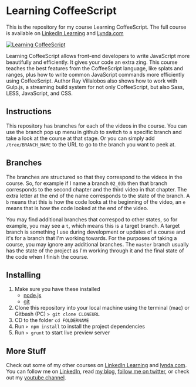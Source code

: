 # Learning CoffeeScript
This is the repository for my course Learning CoffeeScript. The full course is available on [LinkedIn Learning](https://www.linkedin.com/learning/learning-coffeescript?trk=insiders_6787408_learning) and [Lynda.com](https://www.lynda.com/Developer-Web-Design-tutorials/Up-Running-CoffeeScript/154415-2.html)

[![Learning CoffeeScript](https://media-exp2.licdn.com/media-proxy/ext?w=1200&h=675&f=n&hash=6HrddnpdvB34YxBri%2Bkvehljlpk%3D&ora=1%2CaFBCTXdkRmpGL2lvQUFBPQ%2CxAVta5g-0R6plxVUzgUv5K_PrkC9q0RIUJDPBy-iXS2j-NSfY3HhcMXeZLSioVoWfikDmAw2fumqRDLmFo69LcLmY4Yx3A)](https://www.linkedin.com/learning/learning-coffeescript?trk=insiders_6787408_learning)

Learning CoffeeScript allows front-end developers to write JavaScript more beautifully and efficiently. It gives your code an extra zing. This course teaches the best features from the CoffeeScript language, like splats and ranges, plus how to write common JavaScript commands more efficiently using CoffeeScript. Author Ray Villalobos also shows how to work with Gulp.js, a streaming build system for not only CoffeeScript, but also Sass, LESS, JavaScript, and CSS.

## Instructions
This repository has branches for each of the videos in the course. You can use the branch pop up menu in github to switch to a specific branch and take a look at the course at that stage. Or you can simply add `/tree/BRANCH_NAME` to the URL to go to the branch you want to peek at. 

## Branches
The branches are structured so that they correspond to the videos in the course. So, for example if I name a branch `02_03b` then that branch corresponds to the second chapter and the third video in that chapter. The extra letter at the end of the name corresponds to the state of the branch. A `b` means that this is how the code looks at the beginning of the video, an `e` means that is how the code looked at the end of the video.

You may find additional branches that correspod to other states, so for example, you may see a `t`, which means this is a target branch. A target branch is something I use during development or updates of a course and it's for a branch that I'm working towards. For the purposes of taking a course, you may ignore any additional branches. The `master` branch usually has the state of the project as I'm working through it and the final state of the code when I finish the course. 

## Installing
1. Make sure you have these installed
	- [node.js](http://nodejs.org/)
	- [git](http://git-scm.com/)
2. Clone this repository into your local machine using the terminal (mac) or Gitbash (PC) `> git clone CLONEURL`
3. CD to the folder `cd FOLDERNAME`
4. Run `> npm install` to install the project dependencies
5. Run `> grunt` to start live preview server

## More Stuff
Check out some of my other courses on [LinkedIn Learning](https://www.linkedin.com/learning/instructors/ray-villalobos?trk=insiders_6787408_learning) and [lynda.com](http://lynda.com/rayvillalobos). You can follow me on [LinkedIn](https://www.linkedin.com/in/planetoftheweb/), read [my blog](http://raybo.org), [follow me on twitter](http://twitter.com/planetoftheweb), or check out my [youtube channel](http://youtube.com/planetoftheweb).
